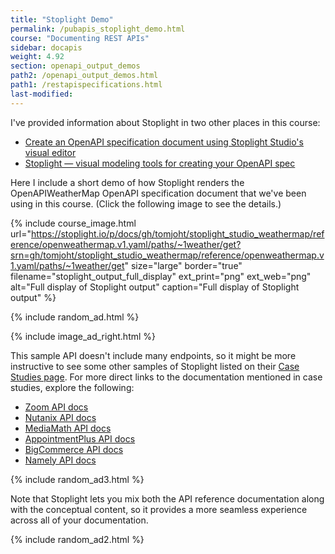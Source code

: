 ```yaml
---
title: "Stoplight Demo"
permalink: /pubapis_stoplight_demo.html
course: "Documenting REST APIs"
sidebar: docapis
weight: 4.92
section: openapi_output_demos
path2: /openapi_output_demos.html
path1: /restapispecifications.html
last-modified: 
---
```


I've provided information about Stoplight in two other places in this course:

* [Create an OpenAPI specification document using Stoplight Studio's visual editor](pubapis_openapis_quickstart_stoplight.html)
* [Stoplight — visual modeling tools for creating your OpenAPI spec](pubapis_stoplight.html)

Here I include a short demo of how Stoplight renders the OpenAPIWeatherMap OpenAPI specification document that we've been using in this course. (Click the following image to see the details.)

{% include course_image.html url="https://stoplight.io/p/docs/gh/tomjoht/stoplight_studio_weathermap/reference/openweathermap.v1.yaml/paths/~1weather/get?srn=gh/tomjoht/stoplight_studio_weathermap/reference/openweathermap.v1.yaml/paths/~1weather/get" size="large" border="true" filename="stoplight_output_full_display" ext_print="png" ext_web="png" alt="Full display of Stoplight output" caption="Full display of Stoplight output" %}

{% include random_ad.html %}

{% include image_ad_right.html %}

This sample API doesn't include many endpoints, so it might be more instructive to see some other samples of Stoplight listed on their [Case Studies page](https://stoplight.io/case-studies/). For more direct links to the documentation mentioned in case studies, explore the following:

* [Zoom API docs](https://marketplace.zoom.us/docs/api-reference/zoom-api)
* [Nutanix API docs](https://www.nutanix.dev/api-reference/)
* [MediaMath API docs](https://apidocs.mediamath.com/)
* [AppointmentPlus API docs](https://appointmentplus.api-docs.io/v1/overview)
* [BigCommerce API docs](https://developer.bigcommerce.com/api-docs)
* [Namely API docs](https://developers.namely.com/1.0/getting-started/introduction)

{% include random_ad3.html %}

Note that Stoplight lets you mix both the API reference documentation along with the conceptual content, so it provides a more seamless experience across all of your documentation.

{% include random_ad2.html %}
